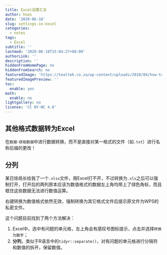 ```yaml
---
title: Excel设置汇总
author: hoas
date: '2020-06-18'
slug: settings-in-excel
categories:
  - notes
tags:
  - Excel
subtitle: ''
lastmod: '2020-06-18T15:04:27+08:00'
authorLink: ''
description: ''
hiddenFromHomePage: no
hiddenFromSearch: no
featuredImage: 'https://tealtek.co.za/wp-content/uploads/2018/04/how-to-create-pivottables-main_thumb800.png'
featuredImagePreview: ''
toc:
  enable: yes
math:
  enable: no
lightgallery: no
license: 'CC BY-NC 4.0'
---
```


## 其他格式数据转为Excel

在`数据`-`获取数据`中进行数据转换，而不是直接对某一格式的文件（如`.txt`）进行名称后缀的更改！

<!--more-->

## 分列

某日徐局长给我了一个`.xlsx`文件，用Excel打不开，不过转换为`.xls`之后可以强制打开，打开后的两列原本应该为数值格式的数据左上角均带上了绿色角标，而且框住这些数据无法进行数值运算。

右键转换为数值格式依然无效，强制转换为其它格式文件后提示原文件为WPS的私密文件。

这个问题目前找到了两个方法解决：

1. Excel中，选中有问题的单元格，左上角会有感叹号图标提示，点击并选择`转换为数字`；
2. **分列**，类似于R语言中的`tidyr::separate()`，对有问题的单元格进行分隔符和数值的拆开，保留数值。


